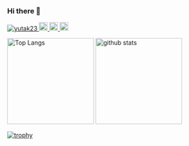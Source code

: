 ### Hi there 👋

<p align="left">
  <a href="https://github.com/yutak23/yutak23/">
    <img src="https://komarev.com/ghpvc/?username=yutak23" alt="yutak23" />
  </a>
  <a href="https://github.com/yutak23">
    <img height="20" src="https://img.shields.io/github/followers/yutak23?label=follow&logo=github&style=flat" />
  </a>
  <a href="http://qiita.com/yuta-katayama-23">
    <img height="20" src="https://qiita-badge.apiapi.app/s/yuta-katayama-23/posts.svg" />
  </a>
  <//qiita.com/yuta-katayama-23">
    <img height="20" src="https://qiita-badge.apiapi.app/s/yuta-katayama-23/contributions.svg" />
  </a>
</p>

<p align="left"> 
  <img alt="Top Langs" height="200px" src="https://github-readme-stats.vercel.app/api/top-langs/?username=yutak23&layout=compact&show_icons=true" />
  <img alt="github stats" height="200px" src="https://github-readme-stats.vercel.app/api?username=yutak23&show_icons=ture" />
</p>

[![trophy](https://github-profile-trophy.vercel.app/?username=yutak23)](https://github.com/ryo-ma/github-profile-trophy)

<!--
**yutak23/yutak23** is a ✨ _special_ ✨ repository because its `README.md` (this file) appears on your GitHub profile.

Here are some ideas to get you started:

- 🔭 I’m currently working on ...
- 🌱 I’m currently learning ...
- 👯 I’m looking to collaborate on ...
- 🤔 I’m looking for help with ...
- 💬 Ask me about ...
- 📫 How to reach me: ...
- 😄 Pronouns: ...
- ⚡ Fun fact: ...
-->
